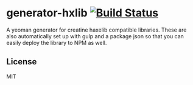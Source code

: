 # generator-hxlib [![Build Status](https://secure.travis-ci.org/DropechoStudios/generator-hxlib.png?branch=master)](https://travis-ci.org/DropechoStudios/generator-hxlib)

A yeoman generator for creatine haxelib compatible libraries.
These are also automatically set up with gulp and a package json so that
you can easily deploy the library to NPM as well.


## License

MIT
